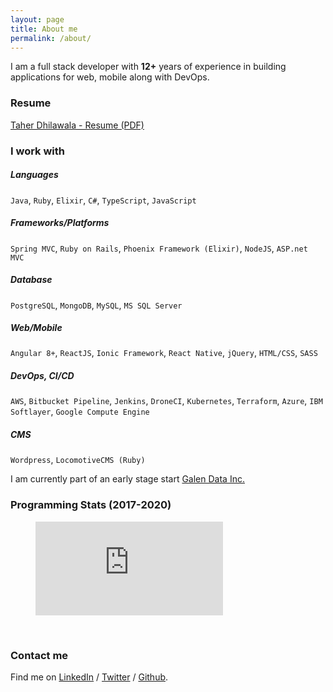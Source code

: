 ```yaml
---
layout: page
title: About me
permalink: /about/
---
```


I am a full stack developer with **12+** years of experience in building applications for web, mobile along with DevOps.

### Resume

<a href="/assets/docs/resume.pdf" target="_blank">Taher Dhilawala - Resume (PDF)</a>

### I work with

##### Languages
`Java`, `Ruby`, `Elixir`, `C#`, `TypeScript`, `JavaScript`

##### Frameworks/Platforms
`Spring MVC`, `Ruby on Rails`, `Phoenix Framework (Elixir)`, `NodeJS`, `ASP.net MVC`

##### Database
`PostgreSQL`, `MongoDB`, `MySQL`, `MS SQL Server`

##### Web/Mobile
`Angular 8+`, `ReactJS`, `Ionic Framework`, `React Native`, `jQuery`, `HTML/CSS`, `SASS`

##### DevOps, CI/CD
`AWS`, `Bitbucket Pipeline`, `Jenkins`, `DroneCI`, `Kubernetes`, `Terraform`, `Azure`, `IBM Softlayer`, `Google Compute Engine`

##### CMS
`Wordpress`, `LocomotiveCMS (Ruby)`

I am currently part of an early stage start <a href="http://www.galendata.com/" target="_blank">Galen Data Inc.</a>

### Programming Stats (2017-2020)

<figure id="stats"><embed src="https://wakatime.com/share/@9dd878ea-1cf8-46a9-a33b-13d1c85de2b3/1446410a-7396-42ff-ba1a-3cb0b2893845.svg"/></figure>
<br/>

### Contact me

Find me on  [LinkedIn][linkedIn] / [Twitter][Twitter] / [Github][github].

[linkedIn]: https://www.linkedin.com/in/tahernd/
[github]: https://github.com/taher435
[twitter]: https://twitter.com/taher435



